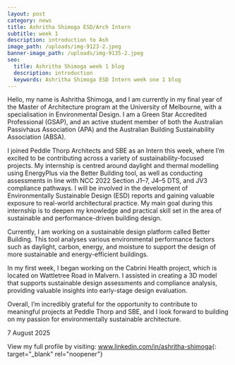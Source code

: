 ```yaml
---
layout: post
category: news
title: Ashritha Shimoga ESD/Arch Intern
subtitle: week 1
description: introduction to Ash
image_path: /uploads/img-9123-2.jpeg
banner-image_path: /uploads/img-9135-2.jpeg
seo:
  title: Ashritha Shimoga week 1 blog
  description: introduction
  keywords: Ashritha Shimoga ESD Intern week one 1 blog
---
```

Hello, my name is Ashritha Shimoga, and I am currently in my final year of the Master of Architecture program at the University of Melbourne, with a specialisation in Environmental Design. I am a Green Star Accredited Professional (GSAP), and an active student member of both the Australian Passivhaus Association (APA) and the Australian Building Sustainability Association (ABSA).

I joined Peddle Thorp Architects and SBE as an Intern this week, where I’m excited to be contributing across a variety of sustainability-focused projects. My internship is centred around daylight and thermal modelling using EnergyPlus via the Better Building tool, as well as conducting assessments in line with NCC 2022 Section J1–7, J4–5 DTS, and JV3 compliance pathways. I will be involved in the development of Environmentally Sustainable Design (ESD) reports and gaining valuable exposure to real-world architectural practice. My main goal during this internship is to deepen my knowledge and practical skill set in the area of sustainable and performance-driven building design.

Currently, I am working on a sustainable design platform called Better Building. This tool analyses various environmental performance factors such as daylight, carbon, energy, and moisture to support the design of more sustainable and energy-efficient buildings.

In my first week, I began working on the Cabrini Health project, which is located on Wattletree Road in Malvern. I assisted in creating a 3D model that supports sustainable design assessments and compliance analysis, providing valuable insights into early-stage design evaluation.

Overall, I’m incredibly grateful for the opportunity to contribute to meaningful projects at Peddle Thorp and SBE, and I look forward to building on my passion for environmentally sustainable architecture.

7 August 2025

View my full profile by visiting: [<u>www.linkedin.com/in/ashritha-shimoga</u>](http://www.linkedin.com/in/ashritha-shimoga){: target="_blank" rel="noopener"}